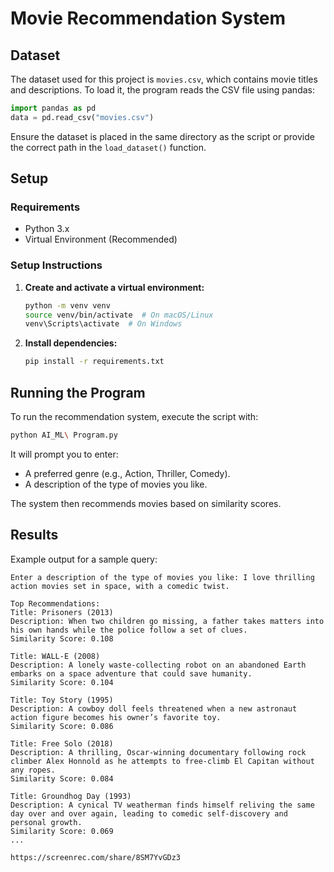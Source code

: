 # Movie Recommendation System

## Dataset
The dataset used for this project is `movies.csv`, which contains movie titles and descriptions. To load it, the program reads the CSV file using pandas:

```python
import pandas as pd
data = pd.read_csv("movies.csv")
```

Ensure the dataset is placed in the same directory as the script or provide the correct path in the `load_dataset()` function.

## Setup
### Requirements
- Python 3.x
- Virtual Environment (Recommended)

### Setup Instructions
1. **Create and activate a virtual environment:**  
   ```sh
   python -m venv venv
   source venv/bin/activate  # On macOS/Linux
   venv\Scripts\activate  # On Windows
   ```
2. **Install dependencies:**  
   ```sh
   pip install -r requirements.txt
   ```

## Running the Program
To run the recommendation system, execute the script with:

```sh
python AI_ML\ Program.py
```

It will prompt you to enter:
- A preferred genre (e.g., Action, Thriller, Comedy).
- A description of the type of movies you like.

The system then recommends movies based on similarity scores.

## Results
Example output for a sample query:

```
Enter a description of the type of movies you like: I love thrilling action movies set in space, with a comedic twist.

Top Recommendations:
Title: Prisoners (2013)
Description: When two children go missing, a father takes matters into his own hands while the police follow a set of clues.
Similarity Score: 0.108

Title: WALL-E (2008)
Description: A lonely waste-collecting robot on an abandoned Earth embarks on a space adventure that could save humanity.
Similarity Score: 0.104

Title: Toy Story (1995)
Description: A cowboy doll feels threatened when a new astronaut action figure becomes his owner’s favorite toy.
Similarity Score: 0.086

Title: Free Solo (2018)
Description: A thrilling, Oscar-winning documentary following rock climber Alex Honnold as he attempts to free-climb El Capitan without any ropes.
Similarity Score: 0.084

Title: Groundhog Day (1993)
Description: A cynical TV weatherman finds himself reliving the same day over and over again, leading to comedic self-discovery and personal growth.
Similarity Score: 0.069
...

https://screenrec.com/share/8SM7YvGDz3

